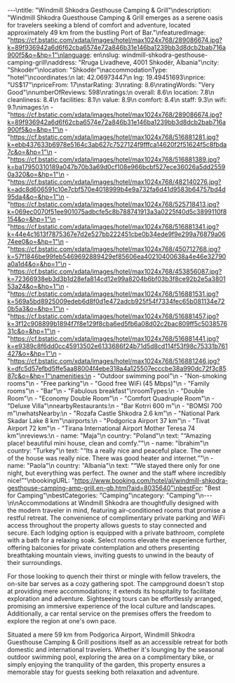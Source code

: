 ---\ntitle: "Windmill Shkodra Gesthouse Camping & Grill"\ndescription: "Windmill Shkodra Guesthouse Camping & Grill emerges as a serene oasis for travelers seeking a blend of comfort and adventure, located approximately 49 km from the bustling Port of Bar."\nfeaturedImage: "https://cf.bstatic.com/xdata/images/hotel/max1024x768/289086674.jpg?k=89f936942a6d6f62cba6574e72a846b31e146ba1239bb3d8dcb2bab716a900f5&o=&hp=1"\nlanguage: en\nslug: windmill-shkodra-gesthouse-camping-grill\naddress: "Rruga Livadheve, 4001 Shkodër, Albania"\ncity: "Shkodër"\nlocation: "Shkodër"\naccommodationType: "hotel"\ncoordinates:\n  lat: 42.06973447\n  lng: 19.49451693\nprice: "US$17"\npriceFrom: 17\nstarRating: 3\nrating: 8.6\nratingWords: "Very Good"\nnumberOfReviews: 598\nratings:\n  overall: 8.6\n  location: 7.8\n  cleanliness: 8.4\n  facilities: 8.1\n  value: 8.9\n  comfort: 8.4\n  staff: 9.3\n  wifi: 9.1\nimages:\n  - "https://cf.bstatic.com/xdata/images/hotel/max1024x768/289086674.jpg?k=89f936942a6d6f62cba6574e72a846b31e146ba1239bb3d8dcb2bab716a900f5&o=&hp=1"\n  - "https://cf.bstatic.com/xdata/images/hotel/max1024x768/516881281.jpg?k=ebb437633b6978e5164c3ab627c7527124f9fffca14620f2f51624f5c8fbda7c&o=&hp=1"\n  - "https://cf.bstatic.com/xdata/images/hotel/max1024x768/516881389.jpg?k=ba17950310189a047b70b3a69d0cf108e966bcbf527ece36026a5dd25590a320&o=&hp=1"\n  - "https://cf.bstatic.com/xdata/images/hotel/max1024x768/482140276.jpg?k=adc8d606591c10e7cbf570e4018999b4e9a732fa6d41d9583b64757bd4d95da4&o=&hp=1"\n  - "https://cf.bstatic.com/xdata/images/hotel/max1024x768/525718413.jpg?k=069ec0070f51ee901075adbcfe5c8b788741913a3a0225f40d5c3899110f8154&o=&hp=1"\n  - "https://cf.bstatic.com/xdata/images/hotel/max1024x768/516881341.jpg?k=44e4c1613f7875367e7d2e527bb222451cbe0b34ede9f9e299a76879a0674ee0&o=&hp=1"\n  - "https://cf.bstatic.com/xdata/images/hotel/max1024x768/450712768.jpg?k=57f1846be99feb5469692889429ef85606ea40210400638a4e46e32790a0a1d4&o=&hp=1"\n  - "https://cf.bstatic.com/xdata/images/hotel/max1024x768/453856087.jpg?k=72366938eb3d3b1d28efa814cd12e99a8204b6bf03b3f8ce92b2e5a380153a24&o=&hp=1"\n  - "https://cf.bstatic.com/xdata/images/hotel/max1024x768/516881531.jpg?k=569a5bd8925009edeb6d8f0d1e472adcb925f54f7334fec65b081134e720b5a3&o=&hp=1"\n  - "https://cf.bstatic.com/xdata/images/hotel/max1024x768/516881457.jpg?k=3f12c908899b1894f7f8e129f8cba6ed5fb6a08d02c2bac809ff5c503857631c&o=&hp=1"\n  - "https://cf.bstatic.com/xdata/images/hotel/max1024x768/516881441.jpg?k=e9389c8f6dd0cc45913502e6133686f24b71d5d8cd114f53f98c75331b761427&o=&hp=1"\n  - "https://cf.bstatic.com/xdata/images/hotel/max1024x768/516881246.jpg?k=dfc5d57efbd5ffe5aa88004f4ebe318a4a125507ecccbe38a990dc72f3c8587c&o=&hp=1"\namenities:\n  - "Outdoor swimming pool"\n  - "Non-smoking rooms"\n  - "Free parking"\n  - "Good free WiFi (45 Mbps)"\n  - "Family rooms"\n  - "Bar"\n  - "Fabulous breakfast"\nroomTypes:\n  - "Double Room"\n  - "Economy Double Room"\n  - "Comfort Quadruple Room"\n  - "Deluxe Villa"\nnearbyRestaurants:\n  - "Bar Kotrri 600 m"\n  - "BOMSI 700 m"\nwhatsNearby:\n  - "Rozafa Castle Shkodra 2.6 km"\n  - "National Park Skadar Lake 8 km"\nairports:\n  - "Podgorica Airport 37 km"\n  - "Tivat Airport 72 km"\n  - "Tirana International Airport Mother Teresa 74 km"\nreviews:\n  - name: "Maja"\n    country: "Poland"\n    text: "“Amazing place! beautiful mini house, clean and comfy.”"\n  - name: "İbrahim"\n    country: "Turkey"\n    text: "“Its a really nice and peaceful place. The owner of the house was really nice. There was good heater and internet.”"\n  - name: "Paola"\n    country: "Albania"\n    text: "“We stayed there only for one night, but everything was perfect. The owner and the staff where incredibly nice!”"\nbookingURL: "https://www.booking.com/hotel/al/windmill-shkodra-gesthouse-camping-amp-grill.en-gb.html?aid=8035640"\nbestFor: "Best for Camping"\nbestCategories: "Camping"\ncategory: "Camping"\n---\n\nAccommodations at Windmill Shkodra are thoughtfully designed with the modern traveler in mind, featuring air-conditioned rooms that promise a restful retreat. The convenience of complimentary private parking and WiFi access throughout the property allows guests to stay connected and secure. Each lodging option is equipped with a private bathroom, complete with a bath for a relaxing soak. Select rooms elevate the experience further, offering balconies for private contemplation and others presenting breathtaking mountain views, inviting guests to unwind in the beauty of their surroundings.

For those looking to quench their thirst or mingle with fellow travelers, the on-site bar serves as a cozy gathering spot. The campground doesn't stop at providing mere accommodations; it extends its hospitality to facilitate exploration and adventure. Sightseeing tours can be effortlessly arranged, promising an immersive experience of the local culture and landscapes. Additionally, a car rental service on the premises offers the freedom to explore the region at one's own pace.

Situated a mere 59 km from Podgorica Airport, Windmill Shkodra Guesthouse Camping & Grill positions itself as an accessible retreat for both domestic and international travelers. Whether it's lounging by the seasonal outdoor swimming pool, exploring the area on a complimentary bike, or simply enjoying the tranquility of the garden, this property ensures a memorable stay for guests seeking both relaxation and adventure.